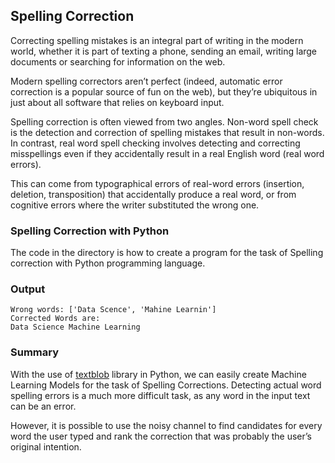 ## Spelling Correction

Correcting spelling mistakes is an integral part of writing in the modern world, whether it is part of texting a phone, sending an email, writing large documents or searching for information on the web.

Modern spelling correctors aren’t perfect (indeed, automatic error correction is a popular source of fun on the web), but they’re ubiquitous in just about all software that relies on keyboard input.

Spelling correction is often viewed from two angles. Non-word spell check is the detection and correction of spelling mistakes that result in non-words. In contrast, real word spell checking involves detecting and correcting misspellings even if they accidentally result in a real English word (real word errors).

This can come from typographical errors of real-word errors (insertion, deletion, transposition) that accidentally produce a real word, or from cognitive errors where the writer substituted the wrong one.

### Spelling Correction with Python

The code in the directory is how to create a program for the task of Spelling correction with Python programming language.

### Output

```
Wrong words: ['Data Scence', 'Mahine Learnin']
Corrected Words are:
Data Science Machine Learning 
```

### Summary

With the use of [textblob](https://textblob.readthedocs.io/en/dev/) library in Python, we can easily create Machine Learning Models for the task of Spelling Corrections. Detecting actual word spelling errors is a much more difficult task, as any word in the input text can be an error. 

However, it is possible to use the noisy channel to find candidates for every word the user typed and rank the correction that was probably the user’s original intention.